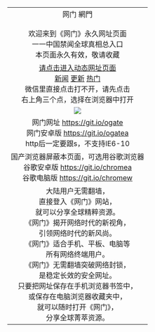 ﻿<table>
  <tr></tr>
  <!--tr><td colspan=2 align=center><img src="https://cloud.githubusercontent.com/assets/11880933/13434984/f430fae2-e012-11e5-814f-c2df1e82b247.jpg" /></td></tr-->
  <tr>
    <td colspan=2 align=center>网门 網門<br/><br/>
    欢迎来到《网门》永久网址页面<br/>
    一一中国禁闻全球真相总入口<br/>
    本页面永久有效，敬请收藏
    </td>
  </tr>
  <tr>
    <td colspan=2 align=center>
    <a href="https://d1fnqkqmr81yak.cloudfront.net/?from=github" target="_blank">请点击进入动态网址页面</a><br/>
    <a href="https://d1fnqkqmr81yak.cloudfront.net/?name=ogNews&from=github" target="_blank">新闻</a>
    <a href="https://d1fnqkqmr81yak.cloudfront.net/?name=ogLate&from=github" target="_blank">更新</a>
    <a href="https://d1fnqkqmr81yak.cloudfront.net/?name=ogLike&from=github" target="_blank">热门</a><br/>
    微信里直接点击打不开，请先点击<br/>右上角三个点，选择在浏览器中打开
    <!--br/><br/>海外直连网址 <a href="http://www.ogate.org/oGate.aspx?from=githubo" target="_blank">www.ogate.org</a-->
    <!--br>* IE6打开动态网址须在选项中勾选TLS 1.0-->
    </td>
  </tr>
  <tr>
    <td colspan=2 align=center><a href="https://d1fnqkqmr81yak.cloudfront.net/?from=github" target="_blank"><img src="https://cloud.githubusercontent.com/assets/11880933/15631437/70d0a74e-259d-11e6-946f-6237b4b657bd.jpg" /></a></td> 
  </tr>
  <tr>
    <td colspan=2 align=center>
      网门网址
      <a href="https://github.com/ogate/ogate/blob/master/README.md?web" target="_blank">https://git.io/ogate</a><br>
      网门安卓版
      <a href="https://d1fnqkqmr81yak.cloudfront.net/ogUP.aspx?name=2A%2FoGate.apk">https://git.io/ogatea</a><br/>
      http后一定要跟s，不支持IE6-10
    </td>
  </tr>
  <tr>
    <td colspan=2 align=center>国产浏览器屏蔽本页面，可选用谷歌浏览器<br/>
      谷歌安卓版
      <a href="https://d1fnqkqmr81yak.cloudfront.net/ogUP.aspx?name=2A%2FChrome.apk">https://git.io/chromea</a><br/>
      谷歌电脑版
      <a href="https://d1fnqkqmr81yak.cloudfront.net/ogUP.aspx?name=2A%2FChrome.zip">https://git.io/chromew</a>
    </td>
  </tr>
  <tr>
    <td colspan=2 align=center>大陆用户无需翻墙，<br/>
直接登入《网门》网站，<br/>就可以分享全球精粹资源。<br/>
《网门》揭开网络时代的新视角，<br/>引领网络时代的新风尚。<br/>
《网门》适合手机、平板、电脑等<br/>所有网络终端用户。<br/>
《网门》无需翻墙突破网络封锁，<br/>是稳定长效的安全网址。<br/>
只要把网址保存在手机浏览器书签中，<br/>或保存在电脑浏览器收藏夹中，
<br/>就可以随时打开《网门》，<br/>分享全球菁萃资源。
    </td>
  </tr>
</table>
